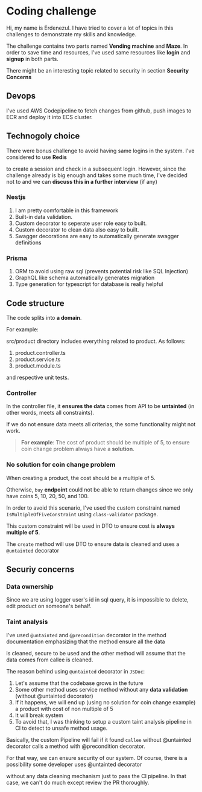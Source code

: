 # Coding challenge
Hi, my name is Erdenezul. I have tried to cover a lot of topics in this challenges to demonstrate my skills and knowledge.

The challenge contains two parts named **Vending machine** and **Maze**. In order to save time and resources, I've used same
resources like **login** and **signup** in both parts.

There might be an interesting topic related to security in section **Security Concerns**

## Devops

I've used AWS Codepipeline to fetch changes from github, push images to ECR and deploy it into ECS cluster.

## Technogoly choice

There were bonus challenge to avoid having same logins in the system. I've considered to use **Redis**

to create a session and check in a subsequent login. However, since the challenge already is big enough
and takes some much time, I've decided not to and we can **discuss this in a further interview** (if any)

### Nestjs

1. I am pretty comfortable in this framework
2. Built-in data validation.
3. Custom decorator to seperate user role easy to built.
4. Custom decorator to clean data also easy to built.
5. Swagger decorations are easy to automatically generate swagger definitions

### Prisma
1. ORM to avoid using raw sql (prevents potential risk like SQL Injection)
2. GraphQL like schema automatically generates migration
3. Type generation for typescript for database is really helpful

## Code structure

The code splits into **a domain**.

For example: 

src/product directory includes everything related to product. As follows: 

1. product.controller.ts
2. product.service.ts
3. product.module.ts

and respective unit tests.

### Controller

In the controller file, it **ensures the data** comes from API to be **untainted** (in other words,
meets all constraints). 

If we do not ensure data meets all criterias, the some functionality might not work.

> **For example**: The cost of product should be multiple of 5, to ensure coin change problem always have a **solution**.

### No solution for coin change problem

When creating a product, the cost should be a multiple of 5.

Otherwise, `buy` **endpoint** could not be able to return changes since we only have coins 5, 10, 20, 50, and 100. 

In order to avoid this scenario, I've used the custom constraint named `IsMultipleOfFiveConstraint` using `class-validator` package.

This custom constraint will be used in DTO to ensure cost is **always multiple of 5**.

The `create` method will use DTO to ensure data is cleaned and uses a `@untainted` decorator

## Securiy concerns

### Data ownership
Since we are using logger user's id in sql query, it is impossible to delete, edit product on someone's behalf.


### Taint analysis

I've used `@untainted` and `@precondition` decorator in the method documentation emphasizing that the method ensure all the data

is cleaned, secure to be used and the other method will assume that the data comes from callee is cleaned.

The reason behind using `@untainted` decorator in `JSDoc`:

1. Let's assume that the codebase grows in the future
2. Some other method uses service method without any **data validation** (without @untainted decorator)
3. If it happens, we will end up (using no solution for coin change example) a product with cost of non multiple of 5
4. It will break system
5. To avoid that, I was thinking to setup a custom taint analysis pipeline in CI to detect to unsafe method usage.

Basically, the custom Pipeline will fail if it found `callee` without @untainted decorator calls a method with @precondition decorator.

For that way, we can ensure security of our system. Of course, there is a possibility some developer uses @untainted decorator

without any data cleaning mechanism just to pass the CI pipeline. In that case, we can't do much except review the PR thoroughly.
